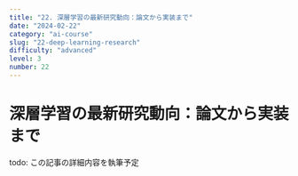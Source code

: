 ```yaml
---
title: "22. 深層学習の最新研究動向：論文から実装まで"
date: "2024-02-22"
category: "ai-course"
slug: "22-deep-learning-research"
difficulty: "advanced"
level: 3
number: 22
---
```


# 深層学習の最新研究動向：論文から実装まで

todo: この記事の詳細内容を執筆予定
